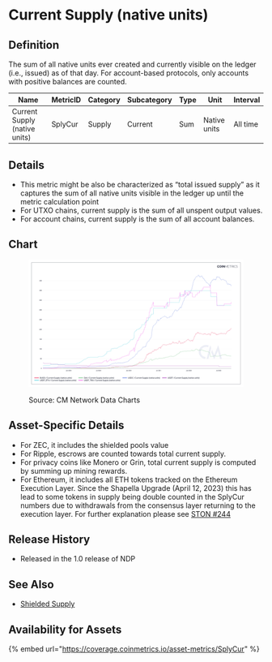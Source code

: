 # Current Supply (native units)

## Definition

The sum of all native units ever created and currently visible on the ledger (i.e., issued) as of that day. For account-based protocols, only accounts with positive balances are counted.

| Name                          | MetricID | Category | Subcategory | Type | Unit         | Interval |
| ----------------------------- | -------- | -------- | ----------- | ---- | ------------ | -------- |
| Current Supply (native units) | SplyCur  | Supply   | Current     | Sum  | Native units | All time |

## Details

* This metric might be also be characterized as “total issued supply” as it captures the sum of all native units visible in the ledger up until the metric calculation point
* For UTXO chains, current supply is the sum of all unspent output values.
* For account chains, current supply is the sum of all account balances.

## Chart

<figure><img src="../../.gitbook/assets/Coin_Metrics_Network_Data_2022-09-16T12-23.png" alt=""><figcaption><p>Source: CM Network Data Charts</p></figcaption></figure>

## Asset-Specific Details

* For ZEC, it includes the shielded pools value
* For Ripple, escrows are counted towards total current supply.
* For privacy coins like Monero or Grin, total current supply is computed by summing up mining rewards.
* For Ethereum, it includes all ETH tokens tracked on the Ethereum Execution Layer. Since the Shapella Upgrade (April 12, 2023) this has lead to some tokens in supply being double counted in the SplyCur numbers due to withdrawals from the consensus layer returning to the execution layer. For further explanation please see [STON #244](https://coinmetrics.substack.com/p/state-of-the-network-issue-244#new\_tab)

## Release History

* Released in the 1.0 release of NDP

## See Also

* [Shielded Supply](https://docs.coinmetrics.io/asset-metrics/supply/splyshld)

## Availability for Assets

{% embed url="https://coverage.coinmetrics.io/asset-metrics/SplyCur" %}
